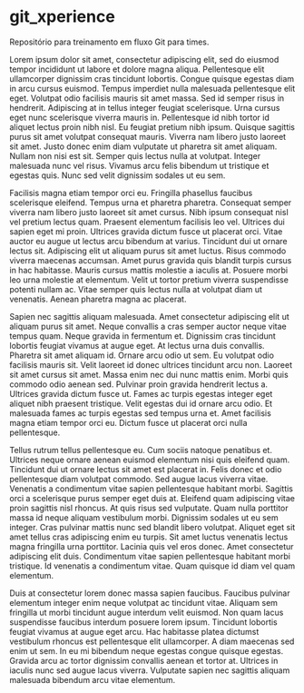 # git_xperience
Repositório para treinamento em fluxo Git para times.


Lorem ipsum dolor sit amet, consectetur adipiscing elit, sed do eiusmod tempor incididunt ut labore et dolore magna aliqua. Pellentesque elit ullamcorper dignissim cras tincidunt lobortis. Congue quisque egestas diam in arcu cursus euismod. Tempus imperdiet nulla malesuada pellentesque elit eget. Volutpat odio facilisis mauris sit amet massa. Sed id semper risus in hendrerit. Adipiscing at in tellus integer feugiat scelerisque. Urna cursus eget nunc scelerisque viverra mauris in. Pellentesque id nibh tortor id aliquet lectus proin nibh nisl. Eu feugiat pretium nibh ipsum. Quisque sagittis purus sit amet volutpat consequat mauris. Viverra nam libero justo laoreet sit amet. Justo donec enim diam vulputate ut pharetra sit amet aliquam. Nullam non nisi est sit. Semper quis lectus nulla at volutpat. Integer malesuada nunc vel risus. Vivamus arcu felis bibendum ut tristique et egestas quis. Nunc sed velit dignissim sodales ut eu sem.

Facilisis magna etiam tempor orci eu. Fringilla phasellus faucibus scelerisque eleifend. Tempus urna et pharetra pharetra. Consequat semper viverra nam libero justo laoreet sit amet cursus. Nibh ipsum consequat nisl vel pretium lectus quam. Praesent elementum facilisis leo vel. Ultrices dui sapien eget mi proin. Ultrices gravida dictum fusce ut placerat orci. Vitae auctor eu augue ut lectus arcu bibendum at varius. Tincidunt dui ut ornare lectus sit. Adipiscing elit ut aliquam purus sit amet luctus. Risus commodo viverra maecenas accumsan. Amet purus gravida quis blandit turpis cursus in hac habitasse. Mauris cursus mattis molestie a iaculis at. Posuere morbi leo urna molestie at elementum. Velit ut tortor pretium viverra suspendisse potenti nullam ac. Vitae semper quis lectus nulla at volutpat diam ut venenatis. Aenean pharetra magna ac placerat.

Sapien nec sagittis aliquam malesuada. Amet consectetur adipiscing elit ut aliquam purus sit amet. Neque convallis a cras semper auctor neque vitae tempus quam. Neque gravida in fermentum et. Dignissim cras tincidunt lobortis feugiat vivamus at augue eget. At lectus urna duis convallis. Pharetra sit amet aliquam id. Ornare arcu odio ut sem. Eu volutpat odio facilisis mauris sit. Velit laoreet id donec ultrices tincidunt arcu non. Laoreet sit amet cursus sit amet. Massa enim nec dui nunc mattis enim. Morbi quis commodo odio aenean sed. Pulvinar proin gravida hendrerit lectus a. Ultrices gravida dictum fusce ut. Fames ac turpis egestas integer eget aliquet nibh praesent tristique. Velit egestas dui id ornare arcu odio. Et malesuada fames ac turpis egestas sed tempus urna et. Amet facilisis magna etiam tempor orci eu. Dictum fusce ut placerat orci nulla pellentesque.

Tellus rutrum tellus pellentesque eu. Cum sociis natoque penatibus et. Ultrices neque ornare aenean euismod elementum nisi quis eleifend quam. Tincidunt dui ut ornare lectus sit amet est placerat in. Felis donec et odio pellentesque diam volutpat commodo. Sed augue lacus viverra vitae. Venenatis a condimentum vitae sapien pellentesque habitant morbi. Sagittis orci a scelerisque purus semper eget duis at. Eleifend quam adipiscing vitae proin sagittis nisl rhoncus. At quis risus sed vulputate. Quam nulla porttitor massa id neque aliquam vestibulum morbi. Dignissim sodales ut eu sem integer. Cras pulvinar mattis nunc sed blandit libero volutpat. Aliquet eget sit amet tellus cras adipiscing enim eu turpis. Sit amet luctus venenatis lectus magna fringilla urna porttitor. Lacinia quis vel eros donec. Amet consectetur adipiscing elit duis. Condimentum vitae sapien pellentesque habitant morbi tristique. Id venenatis a condimentum vitae. Quam quisque id diam vel quam elementum.

Duis at consectetur lorem donec massa sapien faucibus. Faucibus pulvinar elementum integer enim neque volutpat ac tincidunt vitae. Aliquam sem fringilla ut morbi tincidunt augue interdum velit euismod. Non quam lacus suspendisse faucibus interdum posuere lorem ipsum. Tincidunt lobortis feugiat vivamus at augue eget arcu. Hac habitasse platea dictumst vestibulum rhoncus est pellentesque elit ullamcorper. A diam maecenas sed enim ut sem. In eu mi bibendum neque egestas congue quisque egestas. Gravida arcu ac tortor dignissim convallis aenean et tortor at. Ultrices in iaculis nunc sed augue lacus viverra. Vulputate sapien nec sagittis aliquam malesuada bibendum arcu vitae elementum.
